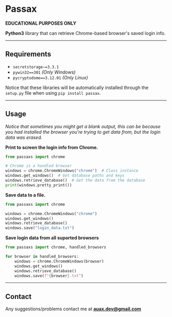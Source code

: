 # Passax

**EDUCATIONAL PURPOSES ONLY**

**Python3** library that can retrieve Chrome-based browser's saved login info.

---

## Requirements

- `secretstorage~=3.3.1`
- `pywin32==301` _(Only Windows)_
- `pycryptodome==3.12.01` _(Only Linux)_

Notice that these libraries will be automatically installed through the `setup.py`
file when using `pip install passax`.

---

## Usage

_Notice that sometimes you might get a blank output, this can be because you had installed the browser you're trying to
get data from, but the login data was erased._

**Print to screen the login info from Chrome.**

```python
from passaxs import chrome

# Chrome is a handled browser
windows = chrome.ChromeWindows("chrome")  # Class instance
windows.get_windows()  # Get database paths and keys
windows.retrieve_database()  # Get the data from the database
print(windows.pretty_print())
```

**Save data to a file.**

```python
from passaxs import chrome

windows = chrome.ChromeWindows("chrome")
windows.get_windows()
windows.retrieve_database()
windows.save("login_data.txt")
```

**Save login data from all suported browsers**

```python
from passaxs import chrome, handled_browsers

for browser in handled_browsers:
    windows = chrome.ChromeWindows(browser)
    windows.get_windows()
    windows.retrieve_database()
    windows.save(f"{browser}.txt")
```

---

## Contact

Any suggestions/problems contact me at **auax.dev@gmail.com**